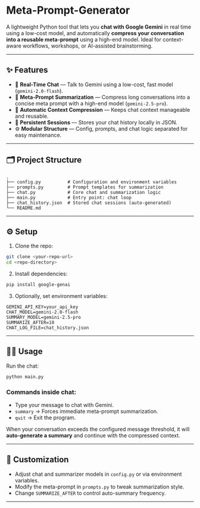 # Meta-Prompt-Generator

A lightweight Python tool that lets you **chat with Google Gemini** in real time using a low-cost model, and automatically **compress your conversation into a reusable meta-prompt** using a high-end model. Ideal for context-aware workflows, workshops, or AI-assisted brainstorming.

---

## ✨ Features

* 💬 **Real-Time Chat** — Talk to Gemini using a low-cost, fast model (`gemini-2.0-flash`).
* 🧩 **Meta-Prompt Summarization** — Compress long conversations into a concise meta prompt with a high-end model (`gemini-2.5-pro`).
* 🔄 **Automatic Context Compression** — Keeps chat context manageable and reusable.
* 💾 **Persistent Sessions** — Stores your chat history locally in JSON.
* ⚙️ **Modular Structure** — Config, prompts, and chat logic separated for easy maintenance.

---

## 🗂 Project Structure

```
.
├── config.py          # Configuration and environment variables
├── prompts.py         # Prompt templates for summarization
├── chat.py            # Core chat and summarization logic
├── main.py            # Entry point: chat loop
├── chat_history.json  # Stored chat sessions (auto-generated)
└── README.md
```

---

## ⚙️ Setup

1. Clone the repo:

```bash
git clone <your-repo-url>
cd <repo-directory>
```

2. Install dependencies:

```bash
pip install google-genai
```

3. Optionally, set environment variables:

```
GEMINI_API_KEY=your_api_key
CHAT_MODEL=gemini-2.0-flash
SUMMARY_MODEL=gemini-2.5-pro
SUMMARIZE_AFTER=10
CHAT_LOG_FILE=chat_history.json
```

---

## 🧑‍💻 Usage

Run the chat:

```bash
python main.py
```

### Commands inside chat:

* Type your message to chat with Gemini.
* `summary` → Forces immediate meta-prompt summarization.
* `quit` → Exit the program.

When your conversation exceeds the configured message threshold, it will **auto-generate a summary** and continue with the compressed context.

---

## 🔧 Customization

* Adjust chat and summarizer models in `config.py` or via environment variables.
* Modify the meta-prompt in `prompts.py` to tweak summarization style.
* Change `SUMMARIZE_AFTER` to control auto-summary frequency.

---
